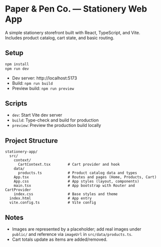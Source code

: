 # Paper & Pen Co. — Stationery Web App

A simple stationery storefront built with React, TypeScript, and Vite. Includes product catalog, cart state, and basic routing.

## Setup

```bash
npm install
npm run dev
```

- Dev server: http://localhost:5173
- Build: `npm run build`
- Preview build: `npm run preview`

## Scripts

- `dev`: Start Vite dev server
- `build`: Type-check and build for production
- `preview`: Preview the production build locally

## Project Structure

```
stationery-app/
  src/
    context/
      CartContext.tsx        # Cart provider and hook
    data/
      products.ts            # Product catalog data and types
    App.tsx                  # Routes and pages (Home, Products, Cart)
    App.css                  # App styles (layout, components)
    main.tsx                 # App bootstrap with Router and CartProvider
    index.css                # Base styles and theme
  index.html                 # App entry
  vite.config.ts             # Vite config
```

## Notes

- Images are represented by a placeholder; add real images under `public/` and reference via `imageUrl` in `src/data/products.ts`.
- Cart totals update as items are added/removed.

